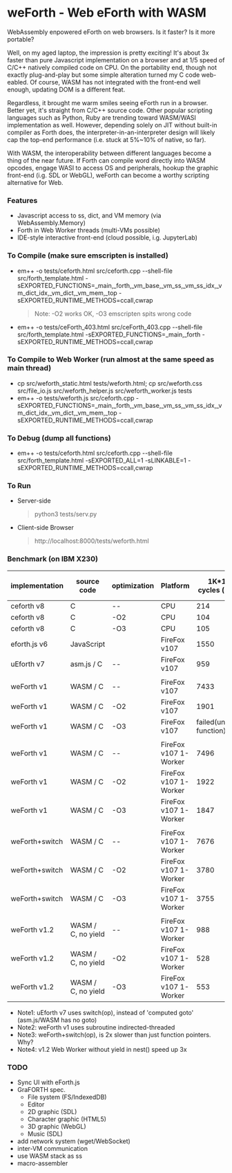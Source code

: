# weForth - Web eForth with WASM

WebAssembly enpowered eForth on web browsers. Is it faster? Is it more portable?

Well, on my aged laptop, the impression is pretty exciting! It's about 3x faster than pure Javascript implementation on a browser and at 1/5 speed of C/C++ natively compiled code on CPU. On the portability end, though not exactly plug-and-play but some simple alteration turned my C code web-eabled. Of course, WASM has not integrated with the front-end well enough, updating DOM is a different feat.

Regardless, it brought me warm smiles seeing eForth run in a browser. Better yet, it's straight from C/C++ source code. Other popular scripting languages such as Python, Ruby are trending toward WASM/WASI implementation as well. However, depending solely on JIT without built-in compiler as Forth does, the interpreter-in-an-interpreter design will likely cap the top-end performance (i.e. stuck at 5%~10% of native, so far).

With WASM, the interoperability between different languages become a thing of the near future. If Forth can compile word directly into WASM opcodes, engage WASI to access OS and peripherals, hookup the graphic front-end (i.g. SDL or WebGL), weForth can become a worthy scripting alternative for Web.

### Features
* Javascript access to ss, dict, and VM memory (via WebAssembly.Memory)
* Forth in Web Worker threads (multi-VMs possible)
* IDE-style interactive front-end (cloud possible, i.g. JupyterLab)

### To Compile (make sure emscripten is installed)
* em++ -o tests/ceforth.html src/ceforth.cpp --shell-file src/forth_template.html -sEXPORTED_FUNCTIONS=_main,_forth,_vm_base,_vm_ss,_vm_ss_idx,_vm_dict_idx,_vm_dict,_vm_mem,_top -sEXPORTED_RUNTIME_METHODS=ccall,cwrap
  > Note: -O2 works OK, -O3 emscripten spits wrong code
  
* em++ -o tests/ceForth_403.html src/ceForth_403.cpp --shell-file src/forth_template.html -sEXPORTED_FUNCTIONS=_main,_forth -sEXPORTED_RUNTIME_METHODS=ccall,cwrap

### To Compile to Web Worker (run almost at the same speed as main thread)
* cp src/weforth_static.html tests/weforth.html; cp src/weforth.css src/file_io.js src/weforth_helper.js src/weforth_worker.js tests
* em++ -o tests/weforth.js src/ceforth.cpp -sEXPORTED_FUNCTIONS=_main,_forth,_vm_base,_vm_ss,_vm_ss_idx,_vm_dict_idx,_vm_dict,_vm_mem,_top -sEXPORTED_RUNTIME_METHODS=ccall,cwrap

### To Debug (dump all functions)
* em++ -o tests/ceforth.html src/ceforth.cpp --shell-file src/forth_template.html -sEXPORTED_ALL=1 -sLINKABLE=1 -sEXPORTED_RUNTIME_METHODS=ccall,cwrap

### To Run
* Server-side
  > python3 tests/serv.py
* Client-side Browser
  > http://localhost:8000/tests/weforth.html

### Benchmark (on IBM X230)
|implementation|source code|optimization|Platform|1K*10K cycles (in ms)|code size (KB)|
|---|---|---|---|---|---|
|ceforth v8|C|--|CPU|214|91|
|ceforth v8|C|-O2|CPU|104|70|
|ceforth v8|C|-O3|CPU|105|74|
|eforth.js v6|JavaScript||FireFox v107|1550|20|
|uEforth v7|asm.js / C|--|FireFox v107|959|?|
|||||||
|weForth v1|WASM / C|--|FireFox v107|7433|237|
|weForth v1|WASM / C|-O2|FireFox v107|1901|157|
|weForth v1|WASM / C|-O3|FireFox v107|failed(unknown function)|174|
|||||||
|weForth v1|WASM / C|--|FireFox v107 1-Worker|7496|237|
|weForth v1|WASM / C|-O2|FireFox v107 1-Worker|1922|157|
|weForth v1|WASM / C|-O3|FireFox v107 1-Worker|1847|174|
|||||||
|weForth+switch|WASM / C|--|FireFox v107 1-Worker|7676|256|
|weForth+switch|WASM / C|-O2|FireFox v107 1-Worker|3780|168|
|weForth+switch|WASM / C|-O3|FireFox v107 1-Worker|3755|185|
|||||||
|weForth v1.2|WASM / C, no yield|--|FireFox v107 1-Worker|988|232|
|weForth v1.2|WASM / C, no yield|-O2|FireFox v107 1-Worker|528|156|
|weForth v1.2|WASM / C, no yield|-O3|FireFox v107 1-Worker|553|173|

* Note1: uEforth v7 uses switch(op), instead of 'computed goto' (asm.js/WASM has no goto)
* Note2: weForth v1 uses subroutine indirected-threaded
* Note3: weForth+switch(op), is 2x slower than just function pointers. Why?
* Note4: v1.2 Web Worker without yield in nest() speed up 3x
       
### TODO
* Sync UI with eForth.js
* GraFORTH spec.
  * File system (FS/IndexedDB)
  * Editor
  * 2D graphic (SDL)
  * Character graphic (HTML5)
  * 3D graphic (WebGL)
  * Music (SDL)
* add network system (wget/WebSocket)
* inter-VM communication
* use WASM stack as ss
* macro-assembler
